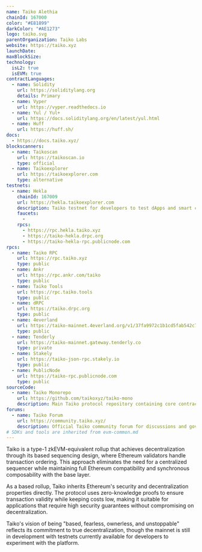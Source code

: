 ```yaml
---
name: Taiko Alethia
chainId: 167000
color: "#E81899"
darkColor: "#AE1273"
logo: taiko.svg
parentOrganization: Taiko Labs
website: https://taiko.xyz
launchDate: 
maxBlockSize: 
technology:
  isL2: true
  isEVM: true
contractLanguages:
  - name: Solidity
    url: https://soliditylang.org
    details: Primary
  - name: Vyper
    url: https://vyper.readthedocs.io
  - name: Yul / Yul+
    url: https://docs.soliditylang.org/en/latest/yul.html
  - name: Huff
    url: https://huff.sh/
docs:
  - https://docs.taiko.xyz/
blockscanners:
  - name: Taikoscan
    url: https://taikoscan.io
    type: official
  - name: Taikoexplorer
    url: https://taikoexplorer.com
    type: alternative
testnets:
  - name: Hekla
    chainId: 167009
    url: https://hekla.taikoexplorer.com
    description: Taiko testnet for developers to test dApps and smart contracts before mainnet deployment.
    faucets:
      - 
    rpcs:
      - https://rpc.hekla.taiko.xyz
      - https://taiko-hekla.drpc.org
      - https://taiko-hekla-rpc.publicnode.com
rpcs:
  - name: Taiko RPC
    url: https://rpc.taiko.xyz
    type: public
  - name: Ankr
    url: https://rpc.ankr.com/taiko
    type: public
  - name: Taiko Tools
    url: https://rpc.taiko.tools
    type: public
  - name: dRPC
    url: https://taiko.drpc.org
    type: public
  - name: 4everland
    url: https://taiko-mainnet.4everland.org/v1/37fa9972c1b1cd5fab542c7bdd4cde2f
    type: public
  - name: Tenderly
    url: https://taiko-mainnet.gateway.tenderly.co
    type: private
  - name: Stakely
    url: https://taiko-json-rpc.stakely.io
    type: public
  - name: PublicNode
    url: https://taiko-rpc.publicnode.com
    type: public
sourceCode:
  - name: Taiko Monorepo
    url: https://github.com/taikoxyz/taiko-mono
    description: Main Taiko protocol repository containing core contracts and infrastructure
forums:
  - name: Taiko Forum
    url: https://community.taiko.xyz/
    description: Official Taiko community forum for discussions and governance
# SDKs and tools are inherited from evm-common.md
---
```


Taiko is a type-1 zkEVM-equivalent rollup that achieves decentralization through its based sequencing design, where Ethereum validators handle transaction ordering. This approach eliminates the need for a centralized sequencer while maintaining full Ethereum compatibility and synchronous composability with the base layer.

As a based rollup, Taiko inherits Ethereum's security and decentralization properties directly. The protocol uses zero-knowledge proofs to ensure transaction validity while keeping costs low, making it suitable for applications that require high security guarantees without compromising on decentralization.

Taiko's vision of being "based, fearless, ownerless, and unstoppable" reflects its commitment to true decentralization, though the mainnet is still in development with testnets currently available for developers to experiment with the platform.